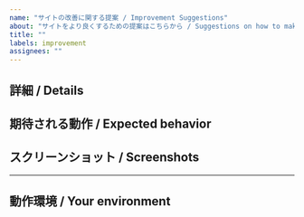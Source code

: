 ```yaml
---
name: "サイトの改善に関する提案 / Improvement Suggestions"
about: "サイトをより良くするための提案はこちらから / Suggestions on how to make the website better"
title: ""
labels: improvement
assignees: ""
---
```


<!--
  できるだけ簡潔に記述してください。
  Write as simply as you can.
-->

## 詳細 / Details

## 期待される動作 / Expected behavior

## スクリーンショット / Screenshots

---

## 動作環境 / Your environment
